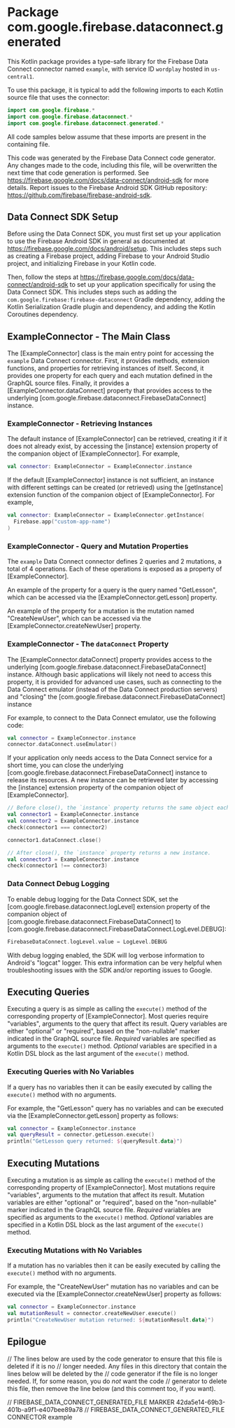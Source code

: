 # Package com.google.firebase.dataconnect.generated

This Kotlin package provides a type-safe library
for the Firebase Data Connect connector named `example`,
with service ID `wordplay`
hosted in `us-central1`.

To use this package, it is typical to add the following imports
to each Kotlin source file that uses the connector:

```kotlin
import com.google.firebase.*
import com.google.firebase.dataconnect.*
import com.google.firebase.dataconnect.generated.*
```

All code samples below assume that these imports are present
in the containing file.

This code was generated by the Firebase Data Connect code generator.
Any changes made to the code, including this file, will be overwritten
the next time that code generation is performed.
See <https://firebase.google.com/docs/data-connect/android-sdk>
for more details.
Report issues to the Firebase Android SDK GitHub repository:
<https://github.com/firebase/firebase-android-sdk>.

## Data Connect SDK Setup

Before using the Data Connect SDK, you must first set up your application
to use the Firebase Android SDK in general as documented at
<https://firebase.google.com/docs/android/setup>.
This includes steps such as creating a Firebase project,
adding Firebase to your Android Studio project,
and initializing Firebase in your Kotlin code.

Then, follow the steps at
<https://firebase.google.com/docs/data-connect/android-sdk>
to set up your application specifically for using the Data Connect SDK.
This includes steps such as
adding the `com.google.firebase:firebase-dataconnect` Gradle dependency,
adding the Kotlin Serialization Gradle plugin and dependency,
and adding the Kotlin Coroutines dependency.

## ExampleConnector - The Main Class

The [ExampleConnector] class is the main entry point
for accessing the `example` Data Connect connector.
First, it provides methods, extension functions, and properties for retrieving
instances of itself.
Second, it provides one property for each query and each mutation
defined in the GraphQL source files.
Finally, it provides a [ExampleConnector.dataConnect] property
that provides access to the underlying
[com.google.firebase.dataconnect.FirebaseDataConnect] instance.

### ExampleConnector - Retrieving Instances

The default instance of [ExampleConnector] can be retrieved,
creating it if it does not already exist, by accessing the [instance] extension
property of the companion object of [ExampleConnector].
For example,

```kotlin
val connector: ExampleConnector = ExampleConnector.instance
```

If the default [ExampleConnector] instance is not sufficient,
an instance with different settings can be created (or retrieved) using the
[getInstance] extension function of the companion object of
[ExampleConnector].
For example,

```kotlin
val connector: ExampleConnector = ExampleConnector.getInstance(
  Firebase.app("custom-app-name")
)
```

### ExampleConnector - Query and Mutation Properties

The `example` Data Connect connector defines
2 queries and
2 mutations,
a total of 4 operations.
Each of these operations is exposed
as a property of [ExampleConnector].


An example of the property for a query
is the query named "GetLesson",
which can be accessed via the [ExampleConnector.getLesson] property.


An example of the property for a mutation
is the mutation named "CreateNewUser",
which can be accessed via the [ExampleConnector.createNewUser] property.


### ExampleConnector - The `dataConnect` Property

The [ExampleConnector.dataConnect] property
provides access to the underlying
[com.google.firebase.dataconnect.FirebaseDataConnect] instance.
Although basic applications will likely not need to access this property,
it is provided for advanced use cases,
such as connecting to the Data Connect emulator
(instead of the Data Connect production servers)
and "closing" the
[com.google.firebase.dataconnect.FirebaseDataConnect] instance

For example, to connect to the Data Connect emulator,
use the following code:

```kotlin
val connector = ExampleConnector.instance
connector.dataConnect.useEmulator()
```

If your application only needs access to the Data Connect service for a short
time, you can close the underlying
[com.google.firebase.dataconnect.FirebaseDataConnect] instance
to release its resources. A new instance can be retrieved later by
accessing the [instance] extension property of the companion object of
[ExampleConnector].

```kotlin
// Before close(), the `instance` property returns the same object each time.
val connector1 = ExampleConnector.instance
val connector2 = ExampleConnector.instance
check(connector1 === connector2)

connector1.dataConnect.close()

// After close(), the `instance` property returns a new instance.
val connector3 = ExampleConnector.instance
check(connector1 !== connector3)
```

### Data Connect Debug Logging

To enable debug logging for the Data Connect SDK,
set the [com.google.firebase.dataconnect.logLevel]
extension property of the companion object of
[com.google.firebase.dataconnect.FirebaseDataConnect] to
[com.google.firebase.dataconnect.FirebaseDataConnect.LogLevel.DEBUG]:

```Kotlin
FirebaseDataConnect.logLevel.value = LogLevel.DEBUG
```

With debug logging enabled,
the SDK will log verbose information to Android's "logcat" logger.
This extra information can be very helpful when troubleshooting
issues with the SDK and/or reporting issues to Google.

## Executing Queries

Executing a query is as simple as calling the `execute()` method
of the corresponding property of [ExampleConnector].
Most queries require "variables",
arguments to the query that affect its result.
Query variables are either "optional" or "required",
based on the "non-nullable" marker indicated in the GraphQL source file.
_Required_ variables are specified as arguments to the `execute()` method.
_Optional_ variables are specified in a Kotlin DSL block as the
last argument of the `execute()` method.


### Executing Queries with No Variables

If a query has no variables then it can be easily executed
by calling the `execute()` method with no arguments.

For example, the "GetLesson" query has no variables
and can be executed via the
[ExampleConnector.getLesson]
property as follows:

```kotlin
val connector = ExampleConnector.instance
val queryResult = connector.getLesson.execute()
println("GetLesson query returned: ${queryResult.data}")
```






## Executing Mutations

Executing a mutation is as simple as calling the `execute()` method
of the corresponding property of [ExampleConnector].
Most mutations require "variables",
arguments to the mutation that affect its result.
Mutation variables are either "optional" or "required",
based on the "non-nullable" marker indicated in the GraphQL source file.
_Required_ variables are specified as arguments to the `execute()` method.
_Optional_ variables are specified in a Kotlin DSL block as the
last argument of the `execute()` method.


### Executing Mutations with No Variables

If a mutation has no variables then it can be easily executed
by calling the `execute()` method with no arguments.

For example, the "CreateNewUser" mutation has no variables
and can be executed via the
[ExampleConnector.createNewUser]
property as follows:

```kotlin
val connector = ExampleConnector.instance
val mutationResult = connector.createNewUser.execute()
println("CreateNewUser mutation returned: ${mutationResult.data}")
```






## Epilogue

// The lines below are used by the code generator to ensure that this file is deleted if it is no
// longer needed. Any files in this directory that contain the lines below will be deleted by the
// code generator if the file is no longer needed. If, for some reason, you do _not_ want the code
// generator to delete this file, then remove the line below (and this comment too, if you want).

// FIREBASE_DATA_CONNECT_GENERATED_FILE MARKER 42da5e14-69b3-401b-a9f1-e407bee89a78
// FIREBASE_DATA_CONNECT_GENERATED_FILE CONNECTOR example
